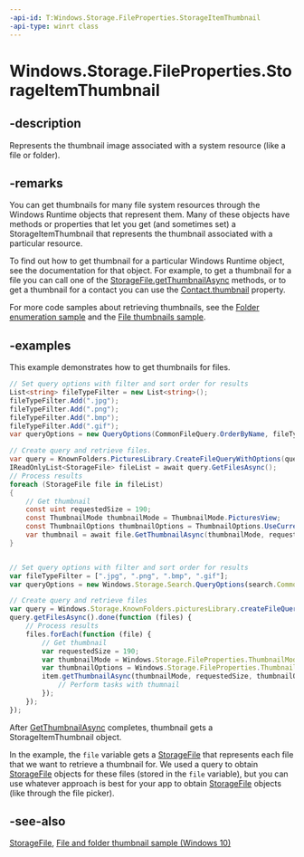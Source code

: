 ```yaml
---
-api-id: T:Windows.Storage.FileProperties.StorageItemThumbnail
-api-type: winrt class
---
```


<!-- Class syntax.
public class StorageItemThumbnail : Windows.Foundation.IClosable, Windows.Storage.FileProperties.IThumbnailProperties, Windows.Storage.Streams.IContentTypeProvider, Windows.Storage.Streams.IInputStream, Windows.Storage.Streams.IOutputStream, Windows.Storage.Streams.IRandomAccessStream, Windows.Storage.Streams.IRandomAccessStreamWithContentType
-->

# Windows.Storage.FileProperties.StorageItemThumbnail

## -description

Represents the thumbnail image associated with a system resource (like a file or folder).

## -remarks

You can get thumbnails for many file system resources through the Windows Runtime objects that represent them. Many of these objects have methods or properties that let you get (and sometimes set) a StorageItemThumbnail that represents the thumbnail associated with a particular resource.

To find out how to get thumbnail for a particular Windows Runtime object, see the documentation for that object. For example, to get a thumbnail for a file you can call one of the [StorageFile.getThumbnailAsync](../windows.storage/storagefile_getthumbnailasync_1511435522.md) methods, or to get a thumbnail for a contact you can use the [Contact.thumbnail](../windows.applicationmodel.contacts/contact_thumbnail.md) property.

For more code samples about retrieving thumbnails, see the [Folder enumeration sample](https://github.com/microsoft/Windows-universal-samples/tree/master/Samples/FolderEnumeration) and the [File thumbnails sample](https://go.microsoft.com/fwlink/p/?linkid=231522).

## -examples

This example demonstrates how to get thumbnails for files.

```csharp
// Set query options with filter and sort order for results
List<string> fileTypeFilter = new List<string>();
fileTypeFilter.Add(".jpg");
fileTypeFilter.Add(".png");
fileTypeFilter.Add(".bmp");
fileTypeFilter.Add(".gif");
var queryOptions = new QueryOptions(CommonFileQuery.OrderByName, fileTypeFilter);

// Create query and retrieve files.
var query = KnownFolders.PicturesLibrary.CreateFileQueryWithOptions(queryOptions);
IReadOnlyList<StorageFile> fileList = await query.GetFilesAsync();
// Process results
foreach (StorageFile file in fileList)
{
    // Get thumbnail
    const uint requestedSize = 190;
    const ThumbnailMode thumbnailMode = ThumbnailMode.PicturesView;
    const ThumbnailOptions thumbnailOptions = ThumbnailOptions.UseCurrentScale;
    var thumbnail = await file.GetThumbnailAsync(thumbnailMode, requestedSize, thumbnailOptions);
}
```

```javascript

// Set query options with filter and sort order for results
var fileTypeFilter = [".jpg", ".png", ".bmp", ".gif"];
var queryOptions = new Windows.Storage.Search.QueryOptions(search.CommonFileQuery.orderByName, fileTypeFilter);

// Create query and retrieve files
var query = Windows.Storage.KnownFolders.picturesLibrary.createFileQueryWithOptions(queryOptions);
query.getFilesAsync().done(function (files) {
    // Process results
    files.forEach(function (file) {
        // Get thumbnail
        var requestedSize = 190;
        var thumbnailMode = Windows.Storage.FileProperties.ThumbnailMode.picturesView;
        var thumbnailOptions = Windows.Storage.FileProperties.ThumbnailOptions.useCurrentScale;
        item.getThumbnailAsync(thumbnailMode, requestedSize, thumbnailOptions).done(function (thumbnail) {
            // Perform tasks with thumnail
        });
    });
});
```

After [GetThumbnailAsync](../windows.storage/storagefile_getthumbnailasync_1511435522.md) completes, thumbnail gets a StorageItemThumbnail object.

In the example, the `file` variable gets a [StorageFile](../windows.storage/storagefile.md) that represents each file that we want to retrieve a thumbnail for. We used a query to obtain [StorageFile](../windows.storage/storagefile.md) objects for these files (stored in the `file` variable), but you can use whatever approach is best for your app to obtain [StorageFile](../windows.storage/storagefile.md) objects (like through the file picker).

## -see-also

[StorageFile](../windows.storage/storagefile.md), [File and folder thumbnail sample (Windows 10)](https://github.com/Microsoft/Windows-universal-samples/tree/master/Samples/FileThumbnails)

